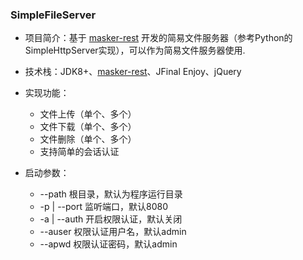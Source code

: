 
### SimpleFileServer

- 项目简介：基于 [masker-rest][1] 开发的简易文件服务器（参考Python的SimpleHttpServer实现），可以作为简易文件服务器使用.

- 技术栈：JDK8+、[masker-rest][1]、JFinal Enjoy、jQuery

- 实现功能：

   - 文件上传（单个、多个）
   - 文件下载（单个、多个）
   - 文件删除（单个、多个）
   - 支持简单的会话认证

- 启动参数：
   - --path 根目录，默认为程序运行目录
   - -p | --port 监听端口，默认8080
   - -a | --auth 开启权限认证，默认关闭
   - --auser 权限认证用户名，默认admin
   - --apwd 权限认证密码，默认admin

[1]: https://github.com/jiashunx/masker-rest
